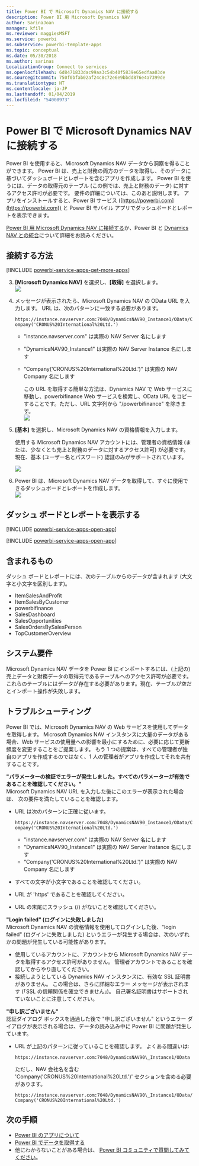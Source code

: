 ```yaml
---
title: Power BI で Microsoft Dynamics NAV に接続する
description: Power BI 用 Microsoft Dynamics NAV
author: SarinaJoan
manager: kfile
ms.reviewer: maggiesMSFT
ms.service: powerbi
ms.subservice: powerbi-template-apps
ms.topic: conceptual
ms.date: 05/30/2018
ms.author: sarinas
LocalizationGroup: Connect to services
ms.openlocfilehash: 6d8471833dac99aa3c54b40f5839e65edfaa03de
ms.sourcegitcommit: 750f0bfab02af24c8c72e6e9bbdd876e4a7399de
ms.translationtype: HT
ms.contentlocale: ja-JP
ms.lasthandoff: 01/04/2019
ms.locfileid: "54008973"
---
```

# <a name="connect-to-microsoft-dynamics-nav-with-power-bi"></a>Power BI で Microsoft Dynamics NAV に接続する
Power BI を使用すると、Microsoft Dynamics NAV データから洞察を得ることができます。 Power BI は、売上と財務の両方のデータを取得し、そのデータに基づいてダッシュボードとレポートを含むアプリを作成します。 Power BI を使うには、データの取得元のテーブル (この例では、売上と財務のデータ) に対するアクセス許可が必要です。 要件の詳細については、このあと説明します。 アプリをインストールすると、Power BI サービス ([https://powerbi.com](https://powerbi.com)) と Power BI モバイル アプリでダッシュボードとレポートを表示できます。 

[Power BI 用 Microsoft Dynamics NAV に接続する](https://app.powerbi.com/getdata/services/microsoft-dynamics-nav)か、Power BI と [Dynamics NAV との統合](https://powerbi.microsoft.com/integrations/microsoft-dynamics-nav)について詳細をお読みください。

## <a name="how-to-connect"></a>接続する方法
[!INCLUDE [powerbi-service-apps-get-more-apps](./includes/powerbi-service-apps-get-more-apps.md)]

3. **[Microsoft Dynamics NAV]** を選択し、**[取得]** を選択します。  
   ![](media/service-connect-to-microsoft-dynamics-nav/mdnav.png)
4. メッセージが表示されたら、Microsoft Dynamics NAV の OData URL を入力します。 URL は、次のパターンに一致する必要があります。
   
    `https://instance.navserver.com:7048/DynamicsNAV90_Instance1/OData/Company('CRONUS%20International%20Ltd.')`
   
   * "instance.navserver.com" は実際の NAV Server 名にします
   * "DynamicsNAV90\_Instance1" は実際の NAV Server Instance 名にします
   * “Company('CRONUS%20International%20Ltd.')” は実際の NAV Company 名にします
     
     この URL を取得する簡単な方法は、Dynamics NAV で Web サービスに移動し、powerbifinance Web サービスを検索し、OData URL をコピーすることです。ただし、URL 文字列から "/powerbifinance" を除きます。  
     ![](media/service-connect-to-microsoft-dynamics-nav/param.png)
5. **[基本]** を選択し、Microsoft Dynamics NAV の資格情報を入力します。
   
    使用する Microsoft Dynamics NAV アカウントには、管理者の資格情報 (または、少なくとも売上と財務のデータに対するアクセス許可) が必要です。  現在、基本 (ユーザー名とパスワード) 認証のみがサポートされています。
   
    ![](media/service-connect-to-microsoft-dynamics-nav/creds.png)
6. Power BI は、Microsoft Dynamics NAV データを取得して、すぐに使用できるダッシュボードとレポートを作成します。   
   ![](media/service-connect-to-microsoft-dynamics-nav/dashboard.png)

## <a name="view-the-dashboard-and-reports"></a>ダッシュ ボードとレポートを表示する
[!INCLUDE [powerbi-service-apps-open-app](./includes/powerbi-service-apps-open-app.md)]

[!INCLUDE [powerbi-service-apps-open-app](./includes/powerbi-service-apps-what-now.md)]

## <a name="whats-included"></a>含まれるもの
ダッシュ ボードとレポートには、次のテーブルからのデータが含まれます (大文字と小文字を区別します)。  

* ItemSalesAndProfit  
* ItemSalesByCustomer  
* powerbifinance  
* SalesDashboard  
* SalesOpportunities  
* SalesOrdersBySalesPerson  
* TopCustomerOverview  

## <a name="system-requirements"></a>システム要件
Microsoft Dynamics NAV データを Power BI にインポートするには、(上記の) 売上データと財務データの取得元であるテーブルへのアクセス許可が必要です。 これらのテーブルにはデータが存在する必要があります。現在、テーブルが空だとインポート操作が失敗します。

## <a name="troubleshooting"></a>トラブルシューティング
Power BI では、Microsoft Dynamics NAV の Web サービスを使用してデータを取得します。 Microsoft Dynamics NAV インスタンスに大量のデータがある場合、Web サービスの使用量への影響を最小にするために、必要に応じて更新頻度を変更することをご提案します。 もう 1 つの提案は、すべての管理者が独自のアプリを作成するのではなく、1 人の管理者がアプリを作成してそれを共有することです。

**"パラメーターの検証でエラーが発生しました。すべてのパラメーターが有効であることを確認してください。"**  
Microsoft Dynamics NAV URL を入力した後にこのエラーが表示された場合は、 次の要件を満たしていることを確認します。

* URL は次のパターンに正確に従います。
  
    `https://instance.navserver.com:7048/DynamicsNAV90_Instance1/OData/Company('CRONUS%20International%20Ltd.')`
  
  * "instance.navserver.com" は実際の NAV Server 名にします
  * "DynamicsNAV90\_Instance1" は実際の NAV Server Instance 名にします
  * “Company('CRONUS%20International%20Ltd.')” は実際の NAV Company 名にします
* すべての文字が小文字であることを確認してください。  
* URL が 'https' であることを確認してください。  
* URL の末尾にスラッシュ (/) がないことを確認してください。

**"Login failed" (ログインに失敗しました)**  
Microsoft Dynamics NAV の資格情報を使用してログインした後、"login failed" (ログインに失敗しました) というエラーが発生する場合は、次のいずれかの問題が発生している可能性があります。

* 使用しているアカウントに、アカウントから Microsoft Dynamics NAV データを取得するアクセス許可がありません。 管理者アカウントであることを確認してからやり直してください。
* 接続しようとしている Dynamics NAV インスタンスに、有効な SSL 証明書がありません。 この場合は、さらに詳細なエラー メッセージが表示されます (「SSL の信頼関係を確立できません」)。 自己署名証明書はサポートされていないことに注意してください。

**"申し訳ございません"**  
認証ダイアログ ボックスを通過した後で "申し訳ございません" というエラー ダイアログが表示される場合は、データの読み込み中に Power BI に問題が発生しています。

* URL が上記のパターンに従っていることを確認します。 よくある間違いは:
  
    `https://instance.navserver.com:7048/DynamicsNAV90\_Instance1/OData`
  
    ただし、NAV 会社名を含む 'Company('CRONUS%20International%20Ltd.')' セクションを含める必要があります。
  
    `https://instance.navserver.com:7048/DynamicsNAV90\_Instance1/OData/Company('CRONUS%20International%20Ltd.')`

## <a name="next-steps"></a>次の手順
* [Power BI のアプリについて](service-create-distribute-apps.md)
* [Power BI でデータを取得する](service-get-data.md)
* 他にわからないことがある場合は、 [Power BI コミュニティで質問してみてください](http://community.powerbi.com/)。

